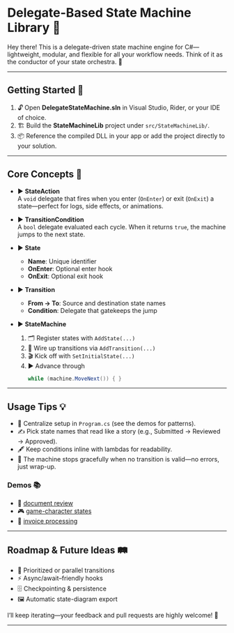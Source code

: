 # Delegate-Based State Machine Library 🚦

Hey there! This is a delegate-driven state machine engine for C#—lightweight, modular, and flexible for all your workflow needs. Think of it as the conductor of your state orchestra. 🎵

---

## Getting Started 🚀

1. 🔓 Open **DelegateStateMachine.sln** in Visual Studio, Rider, or your IDE of choice.  
2. 🏗️ Build the **StateMachineLib** project under `src/StateMachineLib/`.  
3. 📦 Reference the compiled DLL in your app or add the project directly to your solution.

---

## Core Concepts 🔑

- ▶️ **StateAction**  
  A `void` delegate that fires when you enter (`OnEnter`) or exit (`OnExit`) a state—perfect for logs, side effects, or animations.

- ▶️ **TransitionCondition**  
  A `bool` delegate evaluated each cycle. When it returns `true`, the machine jumps to the next state.

- ▶️ **State**  
  - **Name**: Unique identifier  
  - **OnEnter**: Optional enter hook  
  - **OnExit**: Optional exit hook

- ▶️ **Transition**  
  - **From → To**: Source and destination state names  
  - **Condition**: Delegate that gatekeeps the jump

- ▶️ **StateMachine**  
  1. 🗂️ Register states with `AddState(...)`  
  2. 🔗 Wire up transitions via `AddTransition(...)`  
  3. 🎬 Kick off with `SetInitialState(...)`  
  4. ▶️ Advance through  
     ```csharp
     while (machine.MoveNext()) { }
     ```

---

## Usage Tips 💡

- 📍 Centralize setup in `Program.cs` (see the demos for patterns).  
- ✍️ Pick state names that read like a story (e.g., Submitted → Reviewed → Approved).  
- 🖋️ Keep conditions inline with lambdas for readability.  
- 🛑 The machine stops gracefully when no transition is valid—no errors, just wrap-up.

### Demos 📚

- 📄 [document review](\demos\DocReviewConsole\Program.cs)  
- 🎮 [game-character states](\demos\GameCharacterDemo\Program.cs)  
- 🧾 [invoice processing](\demos\InvoiceProcessingDemo\Program.cs)

---

## Roadmap & Future Ideas 🛤️

- 🎯 Prioritized or parallel transitions  
- ⚡ Async/await–friendly hooks  
- 🗄️ Checkpointing & persistence  
- 🖼️ Automatic state-diagram export

I’ll keep iterating—your feedback and pull requests are highly welcome! 🙌

---

